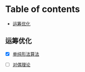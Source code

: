 Table of contents
=================

<!--ts-->
  * [运筹优化](#运筹优化)
<!--te-->


## 运筹优化

- [x] [单纯形法算法](https://zhuanlan.zhihu.com/p/388224103)
- [ ] [对偶理论](https://zhuanlan.zhihu.com/p/522590887)

